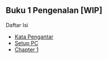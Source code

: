 ## Buku 1 Pengenalan [WIP]

Daftar Isi

- [Kata Pengantar](./kata_pengantar.md)
- [Setup PC]('./seetup_pc.md)
- [Chapter 1]('./chapter_01.md)
